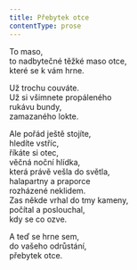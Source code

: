 ```yaml
---
title: Přebytek otce
contentType: prose
---
```


<section>

To maso,  
to nadbytečné těžké maso otce,  
které se k vám hrne.

Už trochu couváte.  
Už si všimnete propáleného  
rukávu bundy,  
zamazaného lokte.

Ale pořád ještě stojíte,  
hledíte vstříc,  
říkáte si otec,  
věčná noční hlídka,  
která právě vešla do světla,  
halapartny a praporce  
rozházené neklidem.  
Zas někde vrhal do tmy kameny,  
počítal a poslouchal,  
kdy se co ozve.

A teď se hrne sem,  
do vašeho odrůstání,  
přebytek otce.

</section>
